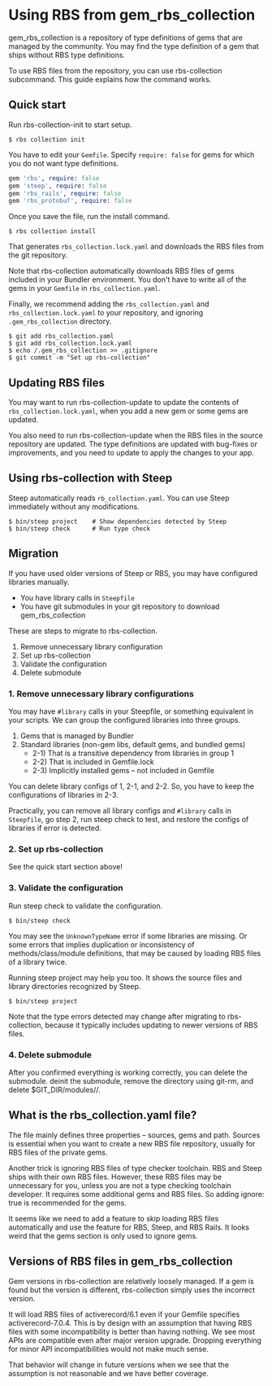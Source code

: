 # Using RBS from gem_rbs_collection

gem_rbs_collection is a repository of type definitions of gems that are managed by the community. You may find the type definition of a gem that ships without RBS type definitions.

To use RBS files from the repository, you can use rbs-collection subcommand. This guide explains how the command works.

## Quick start

Run rbs-collection-init to start setup.

```
$ rbs collection init
```

You have to edit your `Gemfile`. Specify `require: false` for gems for which you do not want type definitions.

```ruby
gem 'rbs', require: false
gem 'steep', require: false
gem 'rbs_rails', require: false
gem 'rbs_protobuf', require: false
```

Once you save the file, run the install command.

```
$ rbs collection install
```

That generates `rbs_collection.lock.yaml` and downloads the RBS files from the git repository.

Note that rbs-collection automatically downloads RBS files of gems included in your Bundler environment. You don't have to write all of the gems in your `Gemfile` in `rbs_collection.yaml`.

Finally, we recommend adding the `rbs_collection.yaml` and `rbs_collection.lock.yaml` to your repository, and ignoring `.gem_rbs_collection` directory.

```
$ git add rbs_collection.yaml
$ git add rbs_collection.lock.yaml
$ echo /.gem_rbs_collection >> .gitignore
$ git commit -m "Set up rbs-collection"
```

## Updating RBS files

You may want to run rbs-collection-update to update the contents of `rbs_collection.lock.yaml`, when you add a new gem or some gems are updated.

You also need to run rbs-collection-update when the RBS files in the source repository are updated. The type definitions are updated with bug-fixes or improvements, and you need to update to apply the changes to your app.

## Using rbs-collection with Steep

Steep automatically reads `rb_collection.yaml`. You can use Steep immediately without any modifications.

```
$ bin/steep project    # Show dependencies detected by Steep
$ bin/steep check      # Run type check
```

## Migration

If you have used older versions of Steep or RBS, you may have configured libraries manually.

* You have library calls in `Steepfile`
* You have git submodules in your git repository to download gem_rbs_collection

These are steps to migrate to rbs-collection.

1. Remove unnecessary library configuration
2. Set up rbs-collection
3. Validate the configuration
4. Delete submodule

### 1. Remove unnecessary library configurations

You may have `#library` calls in your Steepfile, or something equivalent in your scripts. We can group the configured libraries into three groups.

1. Gems that is managed by Bundler
2. Standard libraries (non-gem libs, default gems, and bundled gems)
    * 2-1) That is a transitive dependency from libraries in group 1
    * 2-2) That is included in Gemfile.lock
    * 2-3) Implicitly installed gems – not included in Gemfile

You can delete library configs of 1, 2-1, and 2-2. So, you have to keep the configurations of libraries in 2-3.

Practically, you can remove all library configs and `#library` calls in `Steepfile`, go step 2, run steep check to test, and restore the configs of libraries if error is detected.

### 2. Set up rbs-collection

See the quick start section above!

### 3. Validate the configuration

Run steep check to validate the configuration.

```
$ bin/steep check
```

You may see the `UnknownTypeName` error if some libraries are missing. Or some errors that implies duplication or inconsistency of methods/class/module definitions, that may be caused by loading RBS files of a library twice.

Running steep project may help you too. It shows the source files and library directories recognized by Steep.

```
$ bin/steep project
```

Note that the type errors detected may change after migrating to rbs-collection, because it typically includes updating to newer versions of RBS files.

### 4. Delete submodule

After you confirmed everything is working correctly, you can delete the submodule. deinit the submodule, remove the directory using git-rm, and delete $GIT_DIR/modules/<name>/.

## What is the rbs_collection.yaml file?

The file mainly defines three properties – sources, gems and path. Sources is essential when you want to create a new RBS file repository, usually for RBS files of the private gems.

Another trick is ignoring RBS files of type checker toolchain. RBS and Steep ships with their own RBS files. However, these RBS files may be unnecessary for you, unless you are not a type checking toolchain developer. It requires some additional gems and RBS files. So adding ignore: true is recommended for the gems.

It seems like we need to add a feature to skip loading RBS files automatically and use the feature for RBS, Steep, and RBS Rails. It looks weird that the gems section is only used to ignore gems.

## Versions of RBS files in gem_rbs_collection

Gem versions in rbs-collection are relatively loosely managed. If a gem is found but the version is different, rbs-collection simply uses the incorrect version.

It will load RBS files of activerecord/6.1 even if your Gemfile specifies activerecord-7.0.4. This is by design with an assumption that having RBS files with some incompatibility is better than having nothing. We see most APIs are compatible even after major version upgrade. Dropping everything for minor API incompatibilities would not make much sense.

That behavior will change in future versions when we see that the assumption is not reasonable and we have better coverage.
